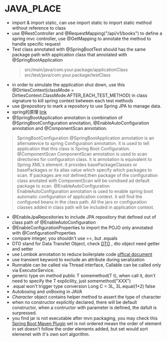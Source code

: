 # JAVA_PLACE

- import & import static, can use import static to import static method without reference to class
- use @RestController and @RequestMapping("/api/v1/books") to define a spring mvc controller, use @GetMapping to annotate the method to handle specific request
- Test class annotated with @SpringBootTest should has the same package path with application class that annotated with @SpringBootApplication
  > src/main/java/com.your.package/applicationClass   src/test/java/com.your.package/testClass
- in order to simulate the application shut down, use this @DirtiesContext(classMode = DirtiesContext.ClassMode.AFTER_EACH_TEST_METHOD) in class signature to kill spring context between each test methods
- use @repository to mark a repository to use Spring JPA to manage data.
- spring的原理 [link](https://github.wdf.sap.corp/d022051/SpringTutorial/wiki/SpringContext)
- @SpringBootApplication annotation is combination of @SpringBootConfiguration annotation, @EnableAutoConfiguration annotation and @ComponentScan annotation.
  
> SpringBootConfiguration
@SpringBootApplication annotation is an alternatevice to spring Configuration annotation. it is used to tell application that this class is Spring Boot Configuration.
@ComponentScan
ComponentScan annotation is used to scan directories for configuraiton class. it is annotation is equivalent to Spring XML's element. it provides basePackageClasses or basePackages or its alias value which specify which packages to scan. If packages are not defined,then package of the configuration class anotated with ComponentScan will be condised ad default package to scan.
@EnableAutoConfiguration
EnableAutoConfiguration annotation is used to enable spring boot automatic configuration of application context. it will find the configured beans in the class path. All the jars or configuration classes added in class path will be included in application context.

- @EnableJpaRepositories to include JPA repository that defined out of class path of @EnableAutoConfiguration
- @EnableConfigurationProperties to import the POJO only annotated with @ConfigurationProperties
- compare integer, you shouldn't use ==, but .equals
- DTO stand for Data Transfet Object, check [DTO](https://martinfowler.com/eaaCatalog/dataTransferObject.html) , dto object need getter and setter
- use Lombok annotation to reduce boilerplate code [offical document](https://projectlombok.org/features/)
- use transient keyword to exclude an attribute during seralization
- Runnable can be called via Thread interface, Callable can be called only via ExecutorService.
- generic type on method   public <T> T somemethod(T t), when call it, don't need to specify the T explicility, just somemethod("XXX")
- .equal won't trigger type conversion Long C = 3L, 3L.equal(1+2) false
- Autoboxing and unBoxing in JAVA
- _Character_ object contains helper method to assert the type of character
- when no constructor explicitly declared, there will be default constructor, when a contructor with parameter is defined, the dafult is surpressed.
- you find jar is not executable after mvn packaging, you may check this [Spring Boot Maven Plugin](https://www.baeldung.com/spring-boot-fix-the-no-main-manifest-attribute)
set is not ordered measn the order of element in set doesn't follow the order elements added, but set would sort elemenet with it's own sort algorithm.
